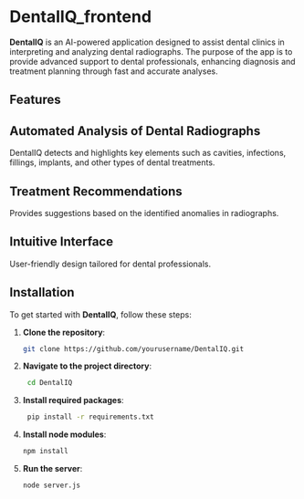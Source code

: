# DentalIQ_frontend

**DentalIQ** is an AI-powered application designed to assist dental clinics in interpreting and analyzing dental radiographs. The purpose of the app is to provide advanced support to dental professionals, enhancing diagnosis and treatment planning through fast and accurate analyses.

## Features

## Automated Analysis of Dental Radiographs
DentalIQ detects and highlights key elements such as cavities, infections, fillings, implants, and other types of dental treatments.

## Treatment Recommendations
Provides suggestions based on the identified anomalies in radiographs.

## Intuitive Interface
User-friendly design tailored for dental professionals.

## Installation

To get started with **DentalIQ**, follow these steps:

1. **Clone the repository**:
   ```bash
   git clone https://github.com/yourusername/DentalIQ.git
2. **Navigate to the project directory**:
   ```bash
    cd DentalIQ
3. **Install required packages**:
   ```bash
    pip install -r requirements.txt
4. **Install node modules**:
   ```bash
   npm install
5. **Run the server**:
   ```bash
   node server.js

